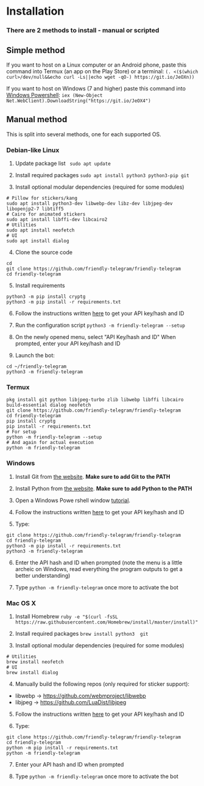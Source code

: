 # Installation

### There are 2 methods to install - manual or scripted

## Simple method

If you want to host on a Linux computer or an Android phone, paste this command into Termux (an app on the Play Store) or a terminal: ```(. <($(which curl>/dev/null&&echo curl -Ls||echo wget -qO-) https://git.io/JeOXn))```

If you want to host on Windows (7 and higher) paste this command into [Windows Powershell](http://www.powertheshell.com/topic/learnpowershell/firststeps/console): ```iex (New-Object Net.WebClient).DownloadString("https://git.io/JeOX4")```

## Manual method

This is split into several methods, one for each supported OS.

### Debian-like Linux

1. Update package list
` sudo apt update`

2. Install required packages
`sudo apt install python3 python3-pip git`

3. Install optional modular dependencies (required for some modules)
```
# Pillow for stickers/kang
sudo apt install python3-dev libwebp-dev libz-dev libjpeg-dev libopenjp2-7 libtiff5
# Cairo for animated stickers
sudo apt install libffi-dev libcairo2
# Utilities
sudo apt install neofetch
# UI
sudo apt install dialog
```

4. Clone the source code
```
cd
git clone https://github.com/friendly-telegram/friendly-telegram
cd friendly-telegram
```

5. Install requirements
```
python3 -m pip install cryptg
python3 -m pip install -r requirements.txt
```

6. Follow the instructions written [here](https://core.telegram.org/api/obtaining_api_id "here") to get your API key/hash and ID

7. Run the configuration script
`python3 -m friendly-telegram --setup`

8. On the newly opened menu, select "API Key/hash and ID"
When prompted, enter your API key/hash and ID

9. Launch the bot:
```
cd ~/friendly-telegram
python3 -m friendly-telegram
```

### Termux

```
pkg install git python libjpeg-turbo zlib libwebp libffi libcairo build-essential dialog neofetch
git clone https://github.com/friendly-telegram/friendly-telegram
cd friendly-telegram
pip install cryptg
pip install -r requirements.txt
# For setup
python -m friendly-telegram --setup
# And again for actual execution
python -m friendly-telegram
```

### Windows

1. Install Git from [the website](https://git-scm.com "the website"). **Make sure to add Git to the PATH**

2. Install Python from [the website](https://www.python.org/downloads/windows "the website"). **Make sure to add Python to the PATH**

3. Open a Windows Powe
rshell window [tutorial](https://www.google.com/url?sa=t&rct=j&q=&esrc=s&source=web&cd=3&cad=rja&uact=8&ved=2ahUKEwijicaXspvkAhVDaFAKHT26DHgQFjACegQIChAG&url=https%3A%2F%2Fwww.isunshare.com%2Fwindows-10%2F5-ways-to-open-windows-powershell-in-windows-10.html "tutorial"). 

4. Follow the instructions written [here](https://core.telegram.org/api/obtaining_api_id "here") to get your API key/hash and ID

5. Type:
```
git clone https://github.com/friendly-telegram/friendly-telegram
cd friendly-telegram
python3 -m pip install -r requirements.txt
python3 -m friendly-telegram
```

6. Enter the API hash and ID when prompted (note the menu is a little archeic on Windows, read everything the program outputs to get a better understanding)

7. Type `python -m friendly-telegram` once more to activate the bot

### Mac OS X

1. Install Homebrew
`ruby -e "$(curl -fsSL https://raw.githubusercontent.com/Homebrew/install/master/install)"`

2. Install required packages
`brew install python3  git`

3. Install optional modular dependencies (required for some modules)
```
# Utilities
brew install neofetch
# UI
brew install dialog
```

4. Manually build the following repos (only required for sticker support):
 - libwebp -> https://github.com/webmproject/libwebp
 - libjpeg -> https://github.com/LuaDist/libjpeg

5. Follow the instructions written [here](https://core.telegram.org/api/obtaining_api_id "here") to get your API key/hash and ID

6. Type:
```
git clone https://github.com/friendly-telegram/friendly-telegram
cd friendly-telegram
python -m pip install -r requirements.txt
python -m friendly-telegram
```

7. Enter your API hash and ID when prompted

8. Type `python -m friendly-telegram` once more to activate the bot

